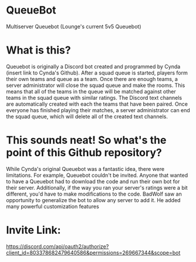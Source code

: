 # QueueBot
Multiserver Queuebot (Lounge's current 5v5 Queuebot)

# What is this?
Queuebot is originally a Discord bot created and programmed by Cynda (insert link to Cynda's Github). After a squad queue is started, players form their own teams and queue as a team. Once there are enough teams, a server administrator will close the squad queue and make the rooms. This means that all of the teams in the queue will be matched against other teams in the squad queue with similar ratings. The Discord text channels are automatically created with each the teams that have been paired. Once everyone has finished playing their matches, a server administrator can end the squad queue, which will delete all of the created text channels.

# This sounds neat! So what's the point of this Github repository?
While Cynda's original Queuebot was a fantastic idea, there were limitations. For example, Queuebot couldn't be invited. Anyone that wanted to have a Queuebot had to download the code and run their own bot for their server. Additionally, if the way you ran your server's ratings were a bit different, you'd have to make modifications to the code. BadWolf saw an opportunity to generalize the bot to allow any server to add it. He added many powerful customization features

# Invite Link:
https://discord.com/api/oauth2/authorize?client_id=803378682479640586&permissions=269667344&scope=bot

